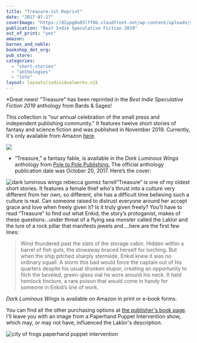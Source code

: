 ```yaml
---
title: "Treasure-1st Reprint"
date: "2017-07-17"
coverImage: "https://d2ypg8o05lff0b.cloudfront.net/wp-content/uploads/sites/3/pages/Screenshot_2020-01-28-Best-Indie-Speculative-Fiction-November-2019-Darin-Hlavaz-Sarah-Gribble-Liam-Hogan-Henry-Gasko-Em....png"
publication: "Best Indie Speculative Fiction 2019"
out_of_print: "yes"
amazon:
barnes_and_noble:
bookshop_dot_org:
pub_store:
categories:
  - "short-stories"
  - "anthologies"
  - "info"
layout: layouts/individualworks.njk
---
```


\*Great news! "Treasure" has been reprinted in the _Best Indie Speculative Fiction 2019_ anthology from Bards & Sages!

This collection is "our annual celebration of the small press and independent publishing community." It features twelve short stories of fantasy and science fiction and was published in November 2019. Currently, it's only available from Amazon [here](https://www.amazon.com/Best-Indie-Speculative-Fiction-November/dp/1733082220/ref=sr_1_1?keywords=best+indie+speculative+fiction&qid=1580252850&s=books&sr=1-1).

![](https://d2ypg8o05lff0b.cloudfront.net/wp-content/uploads/sites/3/pages/Screenshot_2020-01-28-Best-Indie-Speculative-Fiction-November-2019-Darin-Hlavaz-Sarah-Gribble-Liam-Hogan-Henry-Gasko-Em....png)

- “Treasure,” a fantasy fable, is available in the _Dark Luminous Wings_ anthology from [Pole to Pole Publishing.](http://poletopolepublishing.com/) The official anthology publication date was October 20, 2017. Here’s the cover:

![dark luminous wings rebecca gomez farrell](https://d2ypg8o05lff0b.cloudfront.net/wp-content/uploads/sites/3/pages/DLW_eCover_Final_72dpi.jpg)“Treasure” is one of my oldest short stories. It features a female thief who's thrust into a culture very different from her own, so different, she has a difficult time believing such a culture is real. Can someone raised to distrust everyone around her accept grace and love when freely given it? Is it truly given freely? You’ll have to read “Treasure” to find out what Enkid, the story’s protoganist, makes of these questions…under threat of a flying sea monster called the Laklor and the lure of a rock pillar that manifests jewels and….here are the first few lines:

> Wind thundered past the slats of the storage cabin. Hidden within a barrel of fish guts, the stowaway braced herself for lurching. But when the ship pitched sharply sternside, Enkid knew it was no ordinary squall. A storm this bad would force the captain out of his quarters despite his usual drunken stupor, creating an opportunity to filch the beveled, green-glass vial he wore around his neck. It held hemlock tincture, a rare poison that would come in handy for someone in Enkid’s line of work.

_Dark Luminous Wings_ is available on Amazon in print or e-book forms.

You can find all the other purchasing options at [the publisher's book page](http://poletopolepublishing.com/books/dark-luminous-wings/). I'll leave you with an image from a Paperhand Puppet Intervention show, which may, or may not have, influenced the Laklor's description.

![city of frogs paperhand puppet intervention](https://d2ypg8o05lff0b.cloudfront.net/wp-content/uploads/sites/3/pages/cityoffrogs29-500x333.jpg)
